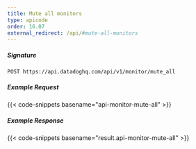 ```yaml
---
title: Mute all monitors
type: apicode
order: 16.07
external_redirect: /api/#mute-all-monitors
---
```


##### Signature
`POST https://api.datadoghq.com/api/v1/monitor/mute_all`
##### Example Request
{{< code-snippets basename="api-monitor-mute-all" >}}
##### Example Response
{{< code-snippets basename="result.api-monitor-mute-all" >}}

